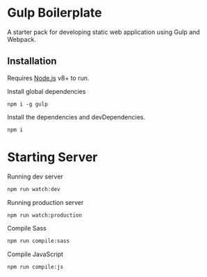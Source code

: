 # Gulp Boilerplate

A starter pack for developing static web application using Gulp and Webpack.

## Installation

Requires [Node.js](https://nodejs.org/) v8+ to run.

Install global dependencies

```node
npm i -g gulp
```
Install the dependencies and devDependencies.

```npm
npm i
```

# Starting Server

Running dev server

```sh
npm run watch:dev
```
Running production server

```sh
npm run watch:production
```
Compile Sass

```sh
npm run compile:sass
```
Compile JavaScript

```sh
npm run compile:js
```

